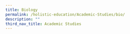 ```yaml
---
title: Biology
permalink: /holistic-education/Academic-Studies/bio/
description: ""
third_nav_title: Academic Studies
---
```

